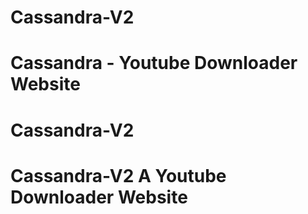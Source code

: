 # Cassandra-V2
# Cassandra - Youtube Downloader Website
# Cassandra-V2
# Cassandra-V2 A Youtube Downloader Website
